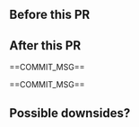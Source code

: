 <!-- PR title should start with '[fix]', '[improvement]' or '[break]' if this PR would cause a patch, minor or major SemVer bump. Omit the prefix if this PR doesn't warrant a standalone release. -->

## Before this PR
<!-- What's wrong with the current state of the world and why change it now? -->

## After this PR
==COMMIT_MSG==
<!-- User-facing outcomes this PR delivers -->
==COMMIT_MSG==

## Possible downsides?
